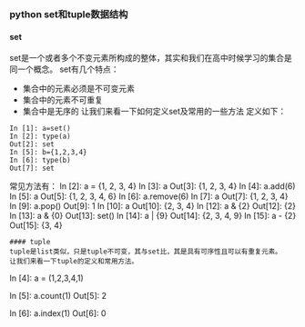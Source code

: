 ### python set和tuple数据结构
#### set
set是一个或者多个不变元素所构成的整体，其实和我们在高中时候学习的集合是同一个概念。
set有几个特点：
* 集合中的元素必须是不可变元素
* 集合中的元素不可重复
* 集合中是无序的
让我们来看一下如何定义set及常用的一些方法
定义如下：
```
In [1]: a=set()
In [2]: type(a)
Out[2]: set
In [5]: b={1,2,3,4}
In [6]: type(b)
Out[7]: set
```
常见方法有：
In [2]: a = {1, 2, 3, 4}
In [3]: a
Out[3]: {1, 2, 3, 4}
In [4]: a.add(6)
In [5]: a
Out[5]: {1, 2, 3, 4, 6}
In [6]: a.remove(6)
In [7]: a
Out[7]: {1, 2, 3, 4}
In [9]: a.pop()
Out[9]: 1
In [10]: a
Out[10]: {2, 3, 4}
In [12]: a  & {2}
Out[12]: {2}
In [13]: a  & {0}
Out[13]: set()
In [14]: a  | {9}
Out[14]: {2, 3, 4, 9}
In [15]: a - {2}
Out[15]: {3, 4}
```
#### tuple
tuple是list类似，只是tuple不可变，其与set比，其是具有可序性且可以有重复元素。
让我们来看一下tuple的定义和常用方法。
```
In [4]: a = (1,2,3,4,1)

In [5]: a.count(1)
Out[5]: 2

In [6]: a.index(1)
Out[6]: 0
```
